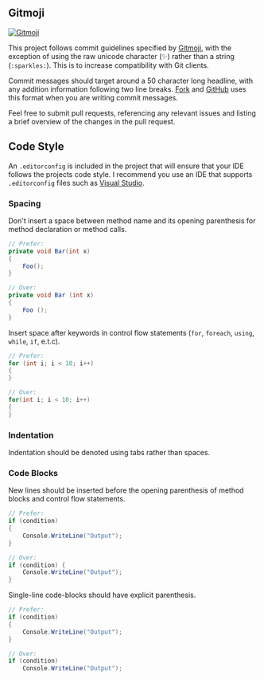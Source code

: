 ## Gitmoji

[![Gitmoji](https://img.shields.io/badge/gitmoji-%20😜%20😍-FFDD67.svg)](https://gitmoji.carloscuesta.me)

This project follows commit guidelines specified by [Gitmoji](https://gitmoji.carloscuesta.me), with the exception of using the raw unicode character (✨) rather than a string (`:sparkles:`). This is to increase compatibility with Git clients.

Commit messages should target around a 50 character long headline, with any addition information following two line breaks. [Fork](https://git-fork.com/) and [GitHub](https://github.com/) uses this format when you are writing commit messages.

Feel free to submit pull requests, referencing any relevant issues and listing a brief overview of the changes in the pull request.

## Code Style

An `.editorconfig` is included in the project that will ensure that your IDE follows the projects code style. I recommend you use an IDE that supports `.editorconfig` files such as [Visual Studio](https://visualstudio.microsoft.com/).

### Spacing

Don't insert a space between method name and its opening parenthesis for method declaration or method calls.

```csharp
// Prefer:
private void Bar(int x)
{
    Foo();
}

// Over:
private void Bar (int x)
{
    Foo ();
}
```

Insert space after keywords in control flow statements (`for`, `foreach`, `using`, `while`, `if`, e.t.c).

```csharp
// Prefer:
for (int i; i < 10; i++)
{
}

// Over:
for(int i; i < 10; i++)
{
}
```

### Indentation

Indentation should be denoted using tabs rather than spaces.

### Code Blocks

New lines should be inserted before the opening parenthesis of method blocks and control flow statements.

```csharp
// Prefer:
if (condition)
{
    Console.WriteLine("Output");
}

// Over:
if (condition) {
    Console.WriteLine("Output");
}
```

Single-line code-blocks should have explicit parenthesis.

```csharp
// Prefer:
if (condition)
{
    Console.WriteLine("Output");
}

// Over:
if (condition)
    Console.WriteLine("Output");
```
